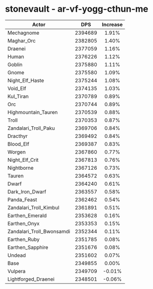 # stonevault - ar-vf-yogg-cthun-me
| Actor | DPS | Increase |
|---|:---:|:---:|
|Mechagnome|2394689|1.91%|
|Maghar_Orc|2382805|1.40%|
|Draenei|2377059|1.16%|
|Human|2376226|1.12%|
|Goblin|2375880|1.11%|
|Gnome|2375580|1.09%|
|Night_Elf_Haste|2375244|1.08%|
|Void_Elf|2374135|1.03%|
|Kul_Tiran|2370789|0.89%|
|Orc|2370744|0.89%|
|Highmountain_Tauren|2370539|0.88%|
|Troll|2370353|0.87%|
|Zandalari_Troll_Paku|2369706|0.84%|
|Dracthyr|2369492|0.84%|
|Blood_Elf|2369387|0.83%|
|Worgen|2367860|0.77%|
|Night_Elf_Crit|2367813|0.76%|
|Nightborne|2367126|0.73%|
|Tauren|2364572|0.63%|
|Dwarf|2364240|0.61%|
|Dark_Iron_Dwarf|2363557|0.58%|
|Panda_Feast|2362462|0.54%|
|Zandalari_Troll_Kimbul|2361891|0.51%|
|Earthen_Emerald|2353628|0.16%|
|Earthen_Onyx|2353353|0.15%|
|Zandalari_Troll_Bwonsamdi|2352344|0.11%|
|Earthen_Ruby|2351785|0.08%|
|Earthen_Sapphire|2351676|0.08%|
|Undead|2351602|0.07%|
|Base|2349855|0.00%|
|Vulpera|2349709|-0.01%|
|Lightforged_Draenei|2348501|-0.06%|
